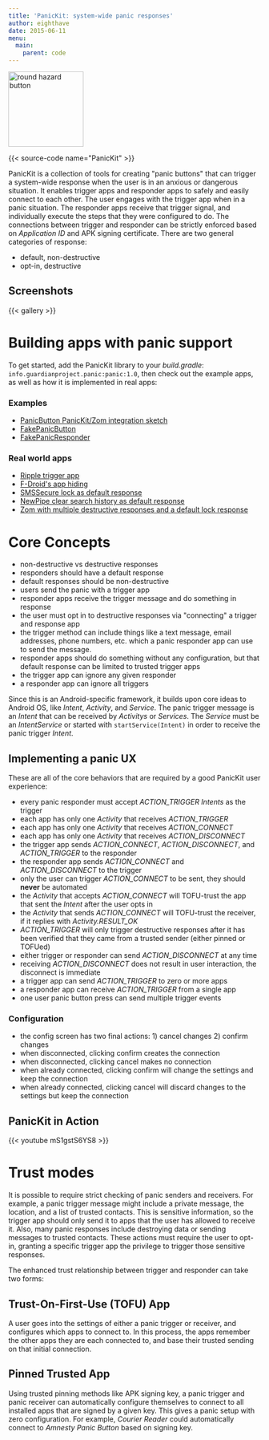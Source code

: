 ```yaml
---
title: 'PanicKit: system-wide panic responses'
author: eighthave
date: 2015-06-11
menu:
  main:
    parent: code
---
```


<img src="https://guardianproject.info/wp-content/uploads/2016/01/round-button-hazard-150x150.png" alt="round hazard button" width="150" height="150" class="alignright size-thumbnail wp-image-13221" srcset="https://guardianproject.info/wp-content/uploads/2016/01/round-button-hazard-150x150.png 150w, https://guardianproject.info/wp-content/uploads/2016/01/round-button-hazard-300x300.png 300w, https://guardianproject.info/wp-content/uploads/2016/01/round-button-hazard-200x200.png 200w, https://guardianproject.info/wp-content/uploads/2016/01/round-button-hazard.png 512w" sizes="(max-width: 150px) 100vw, 150px" />

{{< source-code name="PanicKit" >}}

PanicKit is a collection of tools for creating "panic buttons" that
can trigger a system-wide response when the user is in an anxious or
dangerous situation.  It enables trigger apps and responder apps to
safely and easily connect to each other. The user engages with the
trigger app when in a panic situation. The responder apps receive that
trigger signal, and individually execute the steps that they were
configured to do. The connections between trigger and responder can be
strictly enforced based on _Application ID_ and APK signing
certificate.  There are two general categories of response:

* default, non-destructive
* opt-in, destructive


## Screenshots

{{< gallery >}}


# Building apps with panic support

To get started, add the PanicKit library to your _build.gradle_: `info.guardianproject.panic:panic:1.0`, then check out the example apps, as well as how it is implemented in real apps:


### Examples

* [PanicButton PanicKit/Zom integration sketch](https://projects.invisionapp.com/share/W73E3D6VE#/screens)
* [FakePanicButton](https://github.com/guardianproject/FakePanicButton)
* [FakePanicResponder](https://github.com/guardianproject/FakePanicResponder)


### Real world apps

* [Ripple trigger app](https://github.com/guardianproject/ripple)
* [F-Droid's app hiding](https://gitlab.com/fdroid/fdroidclient/merge_requests/629)
* <a href="https://github.com/SMSSecure/SMSSecure/blob/8b2d61161716dcae33c7ae2fd9540931b632030a/src/org/smssecure/smssecure/PanicResponderActivity.java" target="_blank">SMSSecure lock as default response</a>
* <a href="https://github.com/theScrabi/NewPipe/pull/133" target="_blank">NewPipe clear search history as default response</a>
* <a href="https://github.com/zom/Zom-Android/blob/master/app/src/main/java/org/awesomeapp/messenger/ui/PanicSetupActivity.java" target="_blank">Zom with multiple destructive responses and a default lock response</a>


# Core Concepts

* non-destructive vs destructive responses
* responders should have a default response
* default responses should be non-destructive
* users send the panic with a trigger app
* responder apps receive the trigger message and do something in response
* the user must opt in to destructive responses via "connecting" a trigger and response app
* the trigger method can include things like a text message, email addresses, phone numbers, etc. which a panic responder app can use to send the message.
* responder apps should do something without any configuration, but that default response can be limited to trusted trigger apps
* the trigger app can ignore any given responder
* a responder app can ignore all triggers

Since this is an Android-specific framework, it builds upon core ideas
to Android OS, like _Intent_, _Activity_, and _Service_. The panic
trigger message is an _Intent_ that can be received by _Activitys_ or
_Services_.  The _Service_ must be an _IntentService_ or started with
`startService(Intent)` in order to receive the panic trigger _Intent_.

## Implementing a panic UX

These are all of the core behaviors that are required by a good PanicKit user experience:

* every panic responder must accept *ACTION_TRIGGER* _Intents_ as the trigger
* each app has only one _Activity_ that receives *ACTION_TRIGGER*
* each app has only one _Activity_ that receives *ACTION_CONNECT*
* each app has only one _Activity_ that receives *ACTION_DISCONNECT*
* the trigger app sends *ACTION_CONNECT*, *ACTION_DISCONNECT*, and *ACTION_TRIGGER* to the responder
* the responder app sends *ACTION_CONNECT* and *ACTION_DISCONNECT* to the trigger
* only the user can trigger *ACTION_CONNECT* to be sent, they should __never__ be automated
* the _Activity_ that accepts *ACTION_CONNECT* will TOFU-trust the app that sent the _Intent_ after the user opts in
* the _Activity_ that sends *ACTION_CONNECT* will TOFU-trust the receiver, if it replies with *Activity.RESULT_OK*
* *ACTION_TRIGGER* will only trigger destructive responses after it has been verified that they came from a trusted sender (either pinned or TOFUed)
* either trigger or responder can send *ACTION_DISCONNECT* at any time
* receiving *ACTION_DISCONNECT* does not result in user interaction, the disconnect is immediate
* a trigger app can send *ACTION_TRIGGER* to zero or more apps
* a responder app can receive *ACTION_TRIGGER* from a single app
* one user panic button press can send multiple trigger events


### Configuration

* the config screen has two final actions: 1) cancel changes 2) confirm changes
* when disconnected, clicking confirm creates the connection
* when disconnected, clicking cancel makes no connection
* when already connected, clicking confirm will change the settings and keep the connection
* when already connected, clicking cancel will discard changes to the settings but keep the connection


## PanicKit in Action

{{< youtube mS1gstS6YS8 >}}


# Trust modes

It is possible to require strict checking of panic senders and
receivers. For example, a panic trigger message might include a
private message, the location, and a list of trusted contacts. This is
sensitive information, so the trigger app should only send it to apps
that the user has allowed to receive it. Also, many panic responses
include destroying data or sending messages to trusted contacts. These
actions must require the user to opt-in, granting a specific trigger
app the privilege to trigger those sensitive responses.

The enhanced trust relationship between trigger and responder can take two forms:


## Trust-On-First-Use (TOFU) App

A user goes into the settings of either a panic trigger or receiver,
and configures which apps to connect to. In this process, the apps
remember the other apps they are each connected to, and base their
trusted sending on that initial connection.


## Pinned Trusted App

Using trusted pinning methods like APK signing key, a panic trigger
and panic receiver can automatically configure themselves to connect
to all installed apps that are signed by a given key. This gives a
panic setup with zero configuration. For example, _Courier Reader_ could
automatically connect to _Amnesty Panic Button_ based on signing key.
